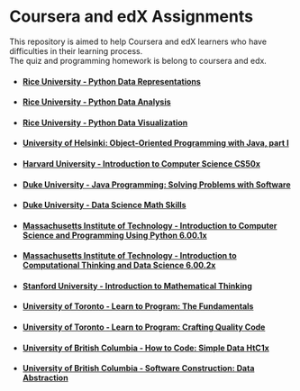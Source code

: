 # Coursera and edX Assignments
This repository is aimed to help Coursera and edX learners who have difficulties in their learning process.  
The quiz and programming homework is belong to coursera and edx.

- #### [Rice University - Python Data Representations](./Rice-Python-Data-Representations)

- #### [Rice University - Python Data Analysis](./Rice-Python-Data-Analysis)

- #### [Rice University - Python Data Visualization](./Rice-Python-Data-Visualization)

- #### [University of Helsinki: Object-Oriented Programming with Java, part I](./Object-Oriented-Programming-with-Java-pt1-University-of%20Helsinki-moocfi)

- #### [Harvard University - Introduction to Computer Science CS50x](./Harvard-CS50x)

- #### [Duke University - Java Programming: Solving Problems with Software](./Duke-Java-Programming-Solving-Problems-with-Software)

- #### [Duke University - Data Science Math Skills](./Duke-University-Data-Science-Math-Skills)

- #### [Massachusetts Institute of Technology - Introduction to Computer Science and Programming Using Python 6.00.1x](./MITx-6.00.1x)

- #### [Massachusetts Institute of Technology - Introduction to Computational Thinking and Data Science 6.00.2x](./MITx-6.00.2x)

- #### [Stanford University - Introduction to Mathematical Thinking](./Stanford-University-Introduction-to-Mathematical-Thinking)

- #### [University of Toronto - Learn to Program: The Fundamentals](./University-of-Toronto-The%20Fundamentals)

- #### [University of Toronto - Learn to Program: Crafting Quality Code](./University-of-Toronto-Crafting-Quality-Code)

- #### [University of British Columbia - How to Code: Simple Data HtC1x](./UBCx-HtC1x)

- #### [University of British Columbia - Software Construction: Data Abstraction](./UBCx-Software-Construction-Data-Abstraction-SoftConst1x)


